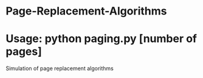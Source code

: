# Page-Replacement-Algorithms
# Usage: python paging.py [number of pages]
Simulation of page replacement algorithms
